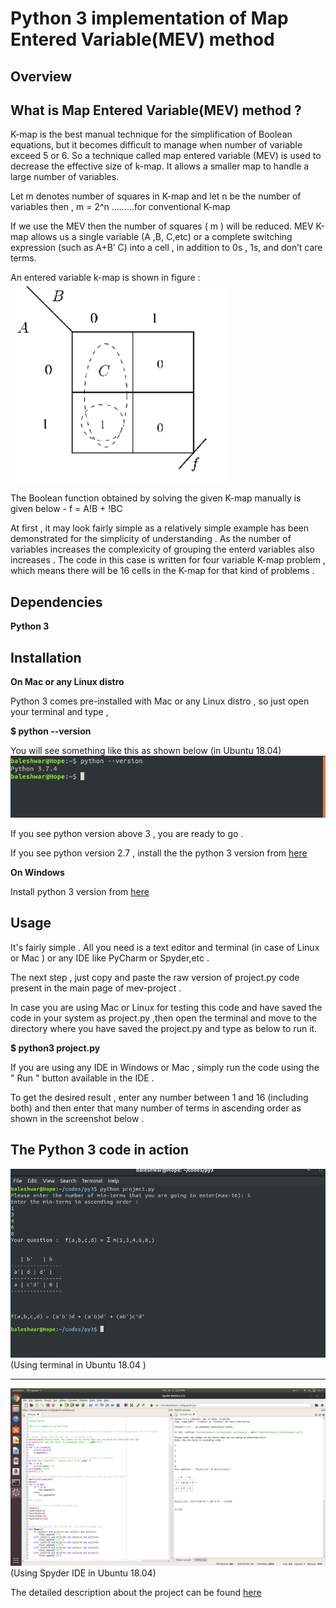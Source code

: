 # Python 3 implementation of Map Entered Variable(MEV) method

## Overview

## What is Map Entered Variable(MEV) method ?
K-map is the best manual technique for the simplification of Boolean
equations, but it becomes difficult to manage when number of variable
exceed 5 or 6. So a technique called map entered variable (MEV) is used
to decrease the effective size of k-map. It allows a smaller map to handle a
large number of variables.

Let m denotes number of squares in K-map and let n be the number of
variables then ,
m = 2^n .........for conventional K-map

If we use the MEV then the number of squares ( m ) will be reduced. MEV
K-map allows us a single variable (A ,B, C,etc) or a complete switching
expression (such as A+B’ C) into a cell , in addition to 0s , 1s, and don’t
care terms.

An entered variable k-map is shown in figure :
![Screenshot](mev.png)

The Boolean function obtained by solving the given K-map manually is given below -
f = A!B + !BC

At first , it may look fairly simple as a relatively simple example has been demonstrated for the simplicity of understanding .
As the number of variables increases the complexicity of grouping the enterd variables also increases .
The code in this case is written for four variable K-map problem , which means there will be 16 cells in the K-map for that kind of problems .
 

## Dependencies
__Python 3__

## Installation
__On Mac or any Linux distro__

Python 3 comes pre-installed with Mac or any Linux distro , so just open your terminal and type ,

__$ python --version__

You will see something like this as shown below (in Ubuntu 18.04)
![Screenshot](python_version.png)


If you see python version above 3 , you are ready to go .

If you see python version 2.7 , install the the python 3 version from [here](https://www.python.org/downloads/)

__On Windows__

Install python 3 version from  [here](https://www.python.org/downloads/)

## Usage
It's fairly simple .
All you need is a text editor and terminal (in case of Linux or Mac ) or any IDE like PyCharm or Spyder,etc .

The next step , just copy and paste the raw version of project.py code present in the main page of mev-project .

In case you are using Mac or Linux for testing this code and have  saved the code in your system as project.py ,then open the terminal and move to the directory where you have saved the project.py and type as below to run it.


__$ python3 project.py__


If you are using any IDE in Windows or Mac , simply run the code using the " Run " button available in the IDE .

To get the desired result , enter any number between 1 and 16 (including both) and then enter that many number of terms in ascending order as shown in the screenshot below .

## The Python 3 code in action 
![Screenshot](py_code@work.png)
(Using terminal in Ubuntu 18.04 )

-----------------------------------------------------------------------------------------------------------------------------
![Screenshot](Using_spyder.png)
(Using Spyder IDE in Ubuntu 18.04)



The detailed description about the project can be found [here](
https://drive.google.com/file/d/1oAODZIsy7459-_C6LWzd1m9FnZfv9eqy/view?usp=drivesdk
)
